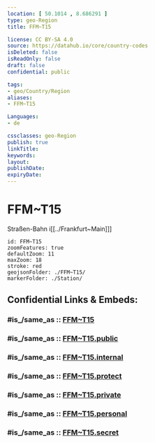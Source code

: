 ```yaml
---
location: [ 50.1014 , 8.686291 ] 
type: geo-Region
title: FFM~T15

license: CC BY-SA 4.0
source: https://datahub.io/core/country-codes
isDeleted: false
isReadOnly: false
draft: false
confidential: public

tags:
- geo/Country/Region
aliases:
- FFM~T15

Languages:
- de

cssclasses: geo-Region
publish: true
linkTitle: 
keywords: 
layout: 
publishDate: 
expiryDate: 
---
```


# FFM~T15

Straßen-Bahn i[[../Frankfurt~Main]]]  

```leaflet
id: FFM~T15
zoomFeatures: true 
defaultZoom: 11 
maxZoom: 18
stroke: red
geojsonFolder: ./FFM~T15/
markerFolder: ./Station/
```


## Confidential Links & Embeds: 

### #is_/same_as :: [FFM~T15](/_Standards/Earth/Continent/Europe/Europe~Central/Germany/Germany~West/Hessen/counties~Hessen/Frankfurt~Main/FFM~T15.md) 

### #is_/same_as :: [FFM~T15.public](/_public/Earth/Continent/Europe/Europe~Central/Germany/Germany~West/Hessen/counties~Hessen/Frankfurt~Main/FFM~T15.public.md) 

### #is_/same_as :: [FFM~T15.internal](/_internal/Earth/Continent/Europe/Europe~Central/Germany/Germany~West/Hessen/counties~Hessen/Frankfurt~Main/FFM~T15.internal.md) 

### #is_/same_as :: [FFM~T15.protect](/_protect/Earth/Continent/Europe/Europe~Central/Germany/Germany~West/Hessen/counties~Hessen/Frankfurt~Main/FFM~T15.protect.md) 

### #is_/same_as :: [FFM~T15.private](/_private/Earth/Continent/Europe/Europe~Central/Germany/Germany~West/Hessen/counties~Hessen/Frankfurt~Main/FFM~T15.private.md) 

### #is_/same_as :: [FFM~T15.personal](/_personal/Earth/Continent/Europe/Europe~Central/Germany/Germany~West/Hessen/counties~Hessen/Frankfurt~Main/FFM~T15.personal.md) 

### #is_/same_as :: [FFM~T15.secret](/_secret/Earth/Continent/Europe/Europe~Central/Germany/Germany~West/Hessen/counties~Hessen/Frankfurt~Main/FFM~T15.secret.md)

